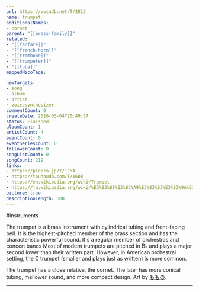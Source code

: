```yaml
---
url: https://vocadb.net/T/2812
name: trumpet
additionalNames: 
- cornet
parent: "[[brass-family]]"
related:
- "[[fanfare]]"
- "[[french-horn]]"
- "[[trombone]]"
- "[[trumpeter]]"
- "[[tuba]]"
mappedNicoTags:

newTargets:
- song
- album
- artist
- voicesynthesizer
commentCount: 0
createDate: 2016-03-04T20:49:57
status: Finished
albumCount: 1
artistCount: 4
eventCount: 0
eventSeriesCount: 0
followerCount: 0
songListCount: 0
songCount: 219
links: 
- https://piapro.jp/t/1C5A
- https://touhoudb.com/T/1608
- https://en.wikipedia.org/wiki/Trumpet
- https://ja.wikipedia.org/wiki/%E3%83%88%E3%83%A9%E3%83%B3%E3%83%9A%E3%83%83%E3%83%88
picture: true
descriptionLength: 600
---
```


#Instruments

The trumpet is a brass instrument with cylindrical tubing and front-facing bell. It is the highest-pitched member of the brass section and has the characteristic powerful sound. It's a regular member of orchestras and concert bands
Most of modern trumpets are pitched in B♭ and plays a major second lower than their written part. However, in American orchestral setting, the C trumpet (smaller and plays just as written) is more common.

The trumpet has a close relative, the cornet. The later has more conical tubing, mellower sound, and more compact design.
Art by [ももの](https://piapro.jp/lea0409).

---

